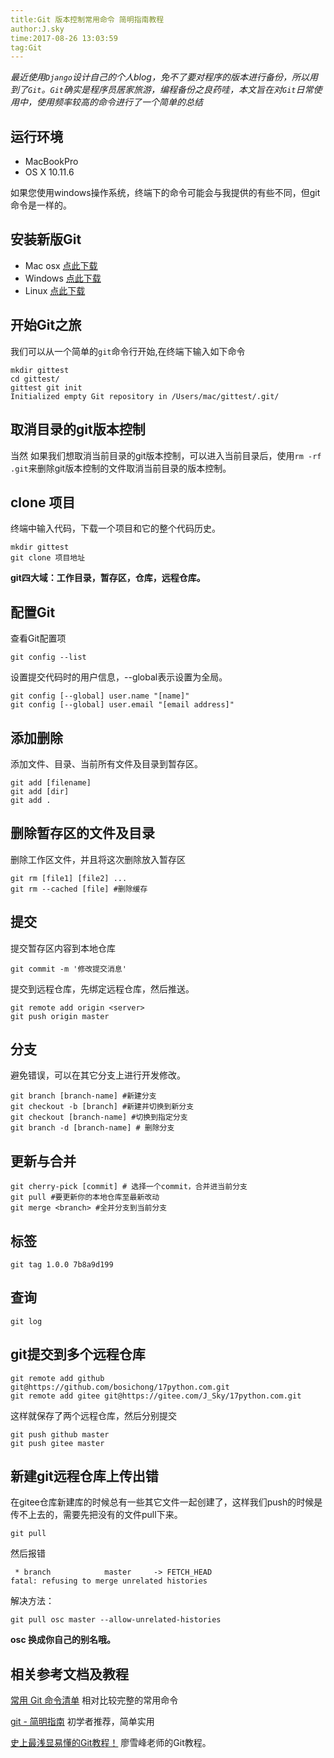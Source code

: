 ```yaml
---
title:Git 版本控制常用命令 简明指南教程
author:J.sky
time:2017-08-26 13:03:59
tag:Git
---
```


*最近使用`Django`设计自己的个人blog，免不了要对程序的版本进行备份，所以用到了`Git`。`Git`确实是程序员居家旅游，编程备份之良药哇，本文旨在对`Git`日常使用中，使用频率较高的命令进行了一个简单的总结*
## 运行环境 

+ MacBookPro
+ OS X 10.11.6

如果您使用windows操作系统，终端下的命令可能会与我提供的有些不同，但git命令是一样的。

## 安装新版Git
* Mac osx    [点此下载](http://git-scm.com/download/mac)
* Windows    [点此下载](http://git-scm.com/download/mac)
* Linux   [点此下载](http://git-scm.com/download/mac)

## 开始Git之旅

我们可以从一个简单的`git`命令行开始,在终端下输入如下命令

    mkdir gittest
    cd gittest/
    gittest git init 
    Initialized empty Git repository in /Users/mac/gittest/.git/


## 取消目录的git版本控制

当然 如果我们想取消当前目录的git版本控制，可以进入当前目录后，使用`rm -rf .git`来删除git版本控制的文件取消当前目录的版本控制。

## clone 项目
终端中输入代码，下载一个项目和它的整个代码历史。

    mkdir gittest
    git clone 项目地址


**git四大域：工作目录，暂存区，仓库，远程仓库。**

## 配置Git

查看Git配置项

    git config --list

设置提交代码时的用户信息，--global表示设置为全局。

    git config [--global] user.name "[name]"
    git config [--global] user.email "[email address]"

## 添加删除

添加文件、目录、当前所有文件及目录到暂存区。


    git add [filename]
    git add [dir]
    git add .

## 删除暂存区的文件及目录

删除工作区文件，并且将这次删除放入暂存区

    git rm [file1] [file2] ...
    git rm --cached [file] #删除缓存

## 提交

提交暂存区内容到本地仓库

    git commit -m '修改提交消息'

提交到远程仓库，先绑定远程仓库，然后推送。

    git remote add origin <server>
    git push origin master

## 分支
避免错误，可以在其它分支上进行开发修改。

    git branch [branch-name] #新建分支
    git checkout -b [branch] #新建并切换到新分支
    git checkout [branch-name] #切换到指定分支
    git branch -d [branch-name] # 删除分支

## 更新与合并

    git cherry-pick [commit] # 选择一个commit，合并进当前分支
    git pull #要更新你的本地仓库至最新改动
    git merge <branch> #全并分支到当前分支

## 标签

    git tag 1.0.0 7b8a9d199

## 查询

    git log


## git提交到多个远程仓库

    git remote add github git@https://github.com/bosichong/17python.com.git
    git remote add gitee git@https://gitee.com/J_Sky/17python.com.git

这样就保存了两个远程仓库，然后分别提交

    git push github master
    git push gitee master

## 新建git远程仓库上传出错

在gitee仓库新建库的时候总有一些其它文件一起创建了，这样我们push的时候是传不上去的，需要先把没有的文件pull下来。

    git pull

然后报错

     * branch            master     -> FETCH_HEAD
    fatal: refusing to merge unrelated histories

解决方法：

    git pull osc master --allow-unrelated-histories

**osc 换成你自己的别名哦。**


## 相关参考文档及教程

[常用 Git 命令清单](http://www.liuyunfei.cn/blog/detail/172) 相对比较完整的常用命令

[git - 简明指南](http://rogerdudler.github.io/git-guide/index.zh.html) 初学者推荐，简单实用

[史上最浅显易懂的Git教程！](https://www.liaoxuefeng.com/wiki/0013739516305929606dd18361248578c67b8067c8c017b000) 廖雪峰老师的Git教程。